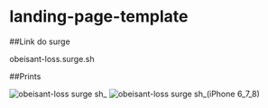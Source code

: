 # landing-page-template


##Link do surge

 obeisant-loss.surge.sh



##Prints





![obeisant-loss surge sh_](https://user-images.githubusercontent.com/61556295/150699022-d3ef3829-1e1b-4c60-a5b0-b635f5f6f411.png)
![obeisant-loss surge sh_(iPhone 6_7_8)](https://user-images.githubusercontent.com/61556295/150699023-6e86e9d9-6c50-4e19-9d1d-7b11e8ae59a9.png)

